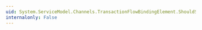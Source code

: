 ```yaml
---
uid: System.ServiceModel.Channels.TransactionFlowBindingElement.ShouldSerializeTransactionProtocol
internalonly: False
---
```

